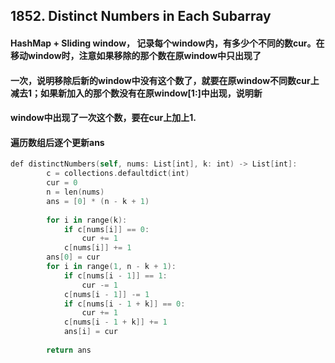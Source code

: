 ## 1852. Distinct Numbers in Each Subarray
#### HashMap + Sliding window， 记录每个window内，有多少个不同的数cur。在移动window时，注意如果移除的那个数在原window中只出现了
#### 一次，说明移除后新的window中没有这个数了，就要在原window不同数cur上减去1；如果新加入的那个数没有在原window[1:]中出现，说明新
#### window中出现了一次这个数，要在cur上加上1.
#### 遍历数组后逐个更新ans

```swift
def distinctNumbers(self, nums: List[int], k: int) -> List[int]:
        c = collections.defaultdict(int)
        cur = 0
        n = len(nums)
        ans = [0] * (n - k + 1)
        
        for i in range(k):
            if c[nums[i]] == 0:
                cur += 1
            c[nums[i]] += 1
        ans[0] = cur
        for i in range(1, n - k + 1):
            if c[nums[i - 1]] == 1:
                cur -= 1
            c[nums[i - 1]] -= 1
            if c[nums[i - 1 + k]] == 0:
                cur += 1
            c[nums[i - 1 + k]] += 1
            ans[i] = cur
              
        return ans
```
